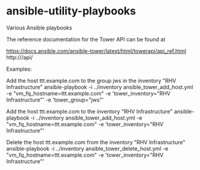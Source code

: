 # ansible-utility-playbooks
Various Ansible playbooks

The reference documentation for the Tower API can be found at

https://docs.ansible.com/ansible-tower/latest/html/towerapi/api_ref.html
http://<Tower server name>/api/

Examples:

Add the host ttt.example.com to the group jws in the inventory "RHV Infrastructure"
ansible-playbook -i ../inventory ansible_tower_add_host.yml -e "vm_fq_hostname=ttt.example.com" -e 'tower_inventory="RHV Infrastructure"' -e 'tower_group="jws"'

Add the host ttt.example.com to the inventory "RHV Infrastructure"
ansible-playbook -i ../inventory ansible_tower_add_host.yml -e "vm_fq_hostname=ttt.example.com" -e 'tower_inventory="RHV Infrastructure"' 

Delete the host ttt.example.com from the inventory "RHV Infrastructure"
ansible-playbook -i ../inventory ansible_tower_delete_host.yml -e "vm_fq_hostname=ttt.example.com" -e 'tower_inventory="RHV Infrastructure"'
